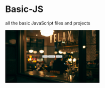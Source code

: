 # Basic-JS
all the basic JavaScript files and projects

<img src="screenshots/Screenshot 2025-06-10 125005.png" alt="test" width="300"/>
